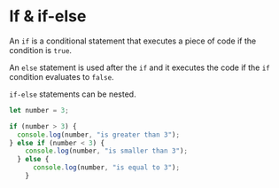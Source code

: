 # If & if-else

An `if` is a conditional statement that executes a piece of code if the condition is `true`.

An `else` statement is used after the `if` and it executes the code if the `if` condition evaluates to `false`.

`if-else` statements can be nested.

```javascript
let number = 3;

if (number > 3) {
  console.log(number, "is greater than 3");
} else if (number < 3) {
    console.log(number, "is smaller than 3");
  } else {
      console.log(number, "is equal to 3");
    }
```
